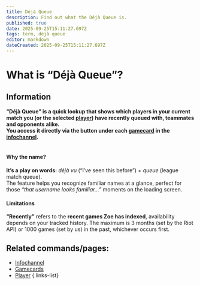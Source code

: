 ```yaml
---
title: Déjà Queue
description: Find out what the Déjà Queue is.
published: true
date: 2025-09-25T15:11:27.697Z
tags: term, déjà queue
editor: markdown
dateCreated: 2025-09-25T15:11:27.697Z
---
```


# What is “Déjà Queue”?
## Information
**“Déjà Queue” is a quick lookup that shows which players in your current match you (or the selected [player](/en/terms/player)) have recently queued with, teammates and opponents alike.**  
**You access it directly via the button under each [gamecard](/en/features/gamecards) in the [infochannel](/en/features/infochannel).**  
<br>

#### Why the name?
**It’s a play on words:** *déjà vu* (“I’ve seen this before”) + *queue* (league match queue).  
The feature helps you recognize familiar names at a glance, perfect for those *“that username looks familiar…”* moments on the loading screen.
<br> 

#### Limitations
**“Recently”** refers to the **recent games Zoe has indexed**, availability depends on your tracked history. The maximum is 3 months (set by the Riot API) or 1000 games (set by us) in the past, whichever occurs first.
<br>

## Related commands/pages:
-   [Infochannel](/en/features/infochannel/)
-   [Gamecards](/en/features/gamecards/)
-   [Player](/en/terms/player)
{.links-list}
